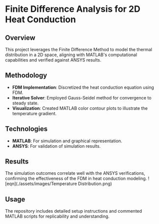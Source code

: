 # Finite Difference Analysis for 2D Heat Conduction

## Overview
This project leverages the Finite Difference Method to model the thermal distribution in a 2D space, aligning with MATLAB's computational capabilities and verified against ANSYS results.

## Methodology
- **FDM Implementation**: Discretized the heat conduction equation using FDM.
- **Iterative Solver**: Employed Gauss-Seidel method for convergence to steady state.
- **Visualization**: Created MATLAB color contour plots to illustrate the temperature gradient.

## Technologies
- **MATLAB**: For simulation and graphical representation.
- **ANSYS**: For validation of simulation results.

## Results
The simulation outcomes correlate well with the ANSYS verifications, confirming the effectiveness of the FDM in heat conduction modeling.
![eqn](./assets/images/Temperature Distribution.png)

## Usage
The repository includes detailed setup instructions and commented MATLAB scripts for replicability and understanding.
